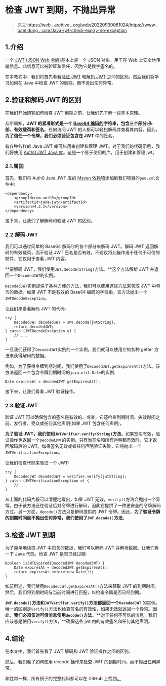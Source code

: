 # 检查 JWT 到期，不抛出异常

> 原文:[https://web . archive . org/web/20220930061024/https://www . bael dung . com/Java-jwt-check-expiry-no-exception](https://web.archive.org/web/20220930061024/https://www.baeldung.com/java-jwt-check-expiry-no-exception)

## 1.介绍

一个 [JWT (JSON Web 令牌)](https://web.archive.org/web/20221221184144/https://www.rfc-editor.org/rfc/rfc7519)基本上是一个 JSON 对象，用于在 Web 上安全地传输信息。此信息可以被验证和信任，因为它是数字签名的。

在本教程中，我们将首先看看[验证 JWT](/web/20221221184144/https://www.baeldung.com/java-auth0-jwt) 和[解码 JWT](/web/20221221184144/https://www.baeldung.com/java-jwt-token-decode) 之间的区别。然后我们将学习如何在 Java 中检查 JWT 的到期，而不抛出任何异常。

## 2.验证和解码 JWT 的区别

在我们开始研究如何检查 JWT 到期之前，让我们先了解一些基本原理。

众所周知，**JWT 的紧凑形式是一个 [Base64 编码的](/web/20221221184144/https://www.baeldung.com/java-base64-encode-and-decode)字符串，包含三个部分:头部、有效载荷和签名**。任何访问 JWT 的人都可以轻松解码并查看其内容。因此，**为了信任一个令牌，我们必须验证包含在 JWT** 中的签名。

有各种各样的 Java JWT 库可以用来创建和管理 JWT。对于我们的代码示例，我们将使用 [Auth0 JWT Java 库](https://web.archive.org/web/20221221184144/https://github.com/auth0/java-jwt)。这是一个易于使用的库，用于创建和管理 jwt。

### 2.1.属国

首先，我们将 Auth0 Java JWT 库的 [Maven 依赖项](https://web.archive.org/web/20221221184144/https://search.maven.org/search?q=g:com.auth0%20AND%20a:java-jwt)添加到我们项目的`pom.xml`文件中:

```
<dependency>
    <groupId>com.auth0</groupId>
    <artifactId>java-jwt</artifactId>
    <version>4.2.1</version>
</dependency>
```

接下来，让我们了解解码和验证 JWT 的区别。

### 2.2.解码 JWT

我们可以通过简单的 Base64 解码它的各个部分来解码 JWT。解码 JWT 返回解码的有效载荷，而不验证 JWT 签名是否有效。不建议将此操作用于任何不可信的邮件，它仅用于查看 JWT 内容。

**要解码 JWT，我们使用`JWT.decode(String)`方法。**这个方法解析 JWT 并返回一个`DecodedJWT`的实例。

`DecodedJWT`实例提供了各种方便的方法，我们可以使用这些方法来获取 JWT 中包含的数据。如果 JWT 不是有效的 Base64 编码的字符串，该方法抛出一个`JWTDecodeException`。

让我们来看看解码 JWT 的代码:

```
try {
    DecodedJWT decodedJWT = JWT.decode(jwtString);
    return decodedJWT;
} catch (JWTDecodeException e) {
    // ...
}
```

一旦我们获得了`DecodedJWT`实例的一个实例，我们就可以使用它的各种 getter 方法来获得解码的数据。

例如，为了获得令牌到期时间，我们使用了`DecodedJWT.getExpiresAt()`方法。该方法返回一个包含令牌到期时间的`java.util.Date`的实例:

```
Date expiresAt = decodedJWT.getExpiresAt();
```

接下来，让我们看看 JWT 验证操作。

### 2.3.验证 JWT

验证 JWT 可以确保包含的签名是有效的。或者，它还检查到期时间、失效时间之前、发行者、受众或任何其他声明(如果 JWT 包含任何声明)。

**为了验证 JWT，我们使用`JWTVerifier.verify(String)`方法**。如果签名有效，验证操作也返回一个`DecodedJWT`的实例。只有当签名和所有声明都有效时，它才返回解码后的 JWT。如果签名无效或者任何声明验证失败，它将抛出一个`JWTVerificationException`。

让我们检查代码来验证一个 JWT:

```
try {
    DecodedJWT decodedJWT = verifier.verify(jwtString);
} catch (JWTVerificationException e) {
    // ...
}
```

从上面的代码片段可以清楚地看出，如果 JWT 无效，`verify()`方法会抛出一个异常。由于该方法还在验证后对令牌进行解码，因此它提供了一种更安全的令牌解码方式。另一方面，`decode()`方法只是解码提供的 JWT 令牌。因此，**为了验证令牌的到期时间而不抛出任何异常，我们使用了`JWT.decode()`方法**。

## 3.检查 JWT 到期

为了简单地读取 JWT 中包含的数据，我们可以解码 JWT 并解析数据。让我们看一下 Java 代码，检查 JWT 是否已经过期:

```
boolean isJWTExpired(DecodedJWT decodedJWT) {
    Date expiresAt = decodedJWT.getExpiresAt();
    return expiresAt.before(new Date());
}
```

如前所述，我们使用`DecodedJWT.getExpiresAt()`方法来获取 JWT 的到期时间。然后，我们将到期时间与当前时间进行匹配，以检查令牌是否已经到期。

**`JWT.decode()`方法和`JWTVerifier.verify()`方法都返回一个`DecodedJWT`** 的实例。唯一的区别是`verify()`方法也检查签名的有效性，如果无效就返回一个异常。因此，**我们必须仅对可信消息使用`decode()`方法**。**对于任何不可信的消息，我们应该总是使用`verify()`方法，**确保这些 jwt 内的有效签名和任何其他声明。

## 4.结论

在本文中，我们首先看了 JWT 解码和 JWT 验证操作之间的区别。

然后，我们看了如何使用 decode 操作来检查 JWT 的到期时间，而不抛出任何异常。

和往常一样，所有例子的完整代码都可以在 GitHub 上找到[。](https://web.archive.org/web/20221221184144/https://github.com/eugenp/tutorials/tree/master/security-modules/jwt)